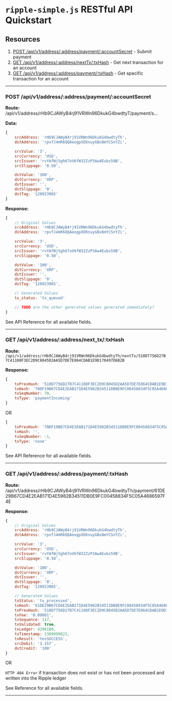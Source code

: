 # `ripple-simple.js` RESTful API Quickstart

## Resources

1. [POST /api/v1/address/:address/payment/:accountSecret](API.md#post-apiv1addressaddresspaymentaccountsecret) - Submit payment
2. [GET /api/v1/address/:address/nextTx/:txHash](API.md#get-apiv1addressaddressnexttxtxhash) - Get next transaction for an account
3. [GET /api/v1/address/:address/payment/:txHash](API.md#get-apiv1addressaddresspaymenttxhash) - Get specific transaction for an account

-----------

### POST /api/v1/address/:address/payment/:accountSecret

__Route:__ /api/v1/address/rHb9CJAWyB4rj91VRWn96DkukG4bwdtyT/payment/s...

__Data:__
```js
{
	srcAddress: 'rHb9CJAWyB4rj91VRWn96DkukG4bwdtyTh',
	dstAddress: 'rpvfJ4mR6QQAeogpXEKnuyGBx8mYCSnYZi',

	srcValue: '3',
	srcCurrency: 'USD',
	srcIssuer: 'rvYAfWj5gh67oV6fW32ZzP3Aw4Eubs59B',
	srcSlippage: '0.50',

	dstValue: '100',
	dstCurrency: 'XRP',
	dstIssuer: '',
	dstSlippage: '0',
	dstTag: '120923965'
}
```

__Response:__

```js
{
	// Original Values
	srcAddress: 'rHb9CJAWyB4rj91VRWn96DkukG4bwdtyTh',
	dstAddress: 'rpvfJ4mR6QQAeogpXEKnuyGBx8mYCSnYZi',

	srcValue: '3',
	srcCurrency: 'USD',
	srcIssuer: 'rvYAfWj5gh67oV6fW32ZzP3Aw4Eubs59B',
	srcSlippage: '0.50',

	dstValue: '100',
	dstCurrency: 'XRP',
	dstIssuer: '',
	dstSlippage: '0',
	dstTag: '120923965',

	// Generated Values
	tx_status: 'tx_queued'

	// TODO are the other generated values generated immediately?
}

```

See API Reference for all available fields.

-----------

### GET /api/v1/address/:address/next_tx/:txHash


__Route:__ `/api/v1/address/rHb9CJAWyB4rj91VRWn96DkukG4bwdtyTh/nextTx/510D7756D27B7C41108F3EC2D9C8045D2AA5D7DE7E864CDAB1E9D170497D6B2B` 

__Response:__
```js
{
	txPrevHash: '510D7756D27B7C41108F3EC2D9C8045D2AA5D7DE7E864CDAB1E9D170497D6B2B',
	txHash: '70DF19B67CD4E2EAB171D4E5982B34511DB0E9FC00458834F5C05A4686597F4E'
	txSeqNumber: 70,
	txType: 'paymentIncoming'
}
```
OR
```js
{
	txPrevHash: '70DF19B67CD4E2EAB171D4E5982B34511DB0E9FC00458834F5C05A4686597F4E',
	txHash: '',
	txSeqNumber: -1,
	txType: 'none'
}
```

See API Reference for all available fields.

-----------

### GET /api/v1/address/:address/payment/:txHash

__Route:__ /api/v1/address/rHb9CJAWyB4rj91VRWn96DkukG4bwdtyTh/payment/61DE29B67CD4E2EAB171D4E5982B34511DB0E9FC00458834F5C05A4686597F4E

__Response:__

```js
{
	// Original Values
	srcAddress: 'rHb9CJAWyB4rj91VRWn96DkukG4bwdtyTh',
	dstAddress: 'rpvfJ4mR6QQAeogpXEKnuyGBx8mYCSnYZi',

	srcValue: '3',
	srcCurrency: 'USD',
	srcIssuer: 'rvYAfWj5gh67oV6fW32ZzP3Aw4Eubs59B',
	srcSlippage: '0.50',

	dstValue: '100',
	dstCurrency: 'XRP',
	dstIssuer: '',
	dstSlippage: '0',
	dstTag: '120923965',

	// Generated Values
	txStatus: 'tx_processed',
	txHash: '61DE29B67CD4E2EAB171D4E5982B34511DB0E9FC00458834F5C05A4686597F4E',
	txPrevHash: '510D7756D27B7C41108F3EC2D9C8045D2AA5D7DE7E864CDAB1E9D170497D6B2B',
	txFee: '0.00001',
	txSequence: 117,
	txValidated: true,
	txLedger: 4296180,
	txTimestamp: 1389099822,
	txResult: 'tesSUCCESS',
	srcDebit: '3.157',
	dstCredit: '100'
}
```
OR

`HTTP 404 Error` if transaction does not exist or has not been processed and written into the Ripple ledger

See Reference for all available fields.

-----------
